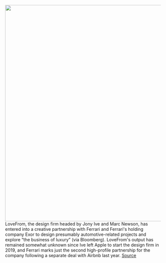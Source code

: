 <img src='https://cdn.vox-cdn.com/thumbor/SQzR2yYJsP5XEoeuAWiLR_uJQ08=/0x0:4692x3276/1200x800/filters:focal(1843x351:2593x1101)/cdn.vox-cdn.com/uploads/chorus_image/image/69916599/1153510444.0.jpg' width='700px' /><br/>
LoveFrom, the design firm headed by Jony Ive and Marc Newson, has entered into a creative partnership with Ferrari and Ferrari's holding company Exor to design presumably automotive-related projects and explore “the business of luxury” (via Bloomberg). LoveFrom's output has remained somewhat unknown since Ive left Apple to start the design firm in 2019, and Ferrari marks just the second high-profile partnership for the company following a separate deal with Airbnb last year.
<a href='https://www.theverge.com/2021/9/27/22696485/jonny-ive-ferrari-lovefrom-marc-newson-luxury'> Source <a/>